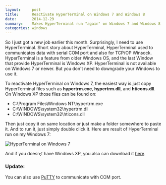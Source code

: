 ```yaml
---
layout:     post
title:      Reactivate HyperTerminal on Windows 7 and Windows 8
date:       2014-12-29
summary:    Makes HyperTerminal run "again" on Windows 7 and Windows 8. HyperTerminal download link available.
categories: windows
---
```


So I just got a new job earlier this month. Surprisingly, I need to use HyperTerminal. Short story about HyperTerminal, HyperTerminal used to communicates data with serial COM port and also for TCP/OP Winsock. HyperTerminal is a feature from older Windows OS, and the last Window that provide HyperTerminal is Windows XP. HyperTerminal is not available on Windows 7 or newer. But you don't need to downgrade your Windows to use it.

To reactivate HyperTerminal on Windows 7, the easiest way is just copy HyperTerminal files such as __hypertrm.exe__, __hypertrm.dll__, and __hticons.dll__. On Windows XP those files can be found on:

- C:\Program Files\Windows NT\hypertrm.exe
- C:\WINDOWS\system32\hypertrm.dll
- C:\WINDOWS\system32\hticons.dll

Then just copy it on same location or just make a folder somewhere to paste it. And to run it, just simply double click it. Here are result of HyperTerminal run on my Windows 7:

![HyperTerminal on Windows 7](//sapikuda.com/images/posts/2014-12-29-reactivate-hyperterminal-on-windows-7-and-windows-8/2014-12-29_201738.png)

And if you doesn;t have Windows XP, you also can download it [here](http://1drv.ms/1xtJ0ps).


### Update:

You can also use [PuTTY](http://www.chiark.greenend.org.uk/~sgtatham/putty/download.html) to communicate with COM port.